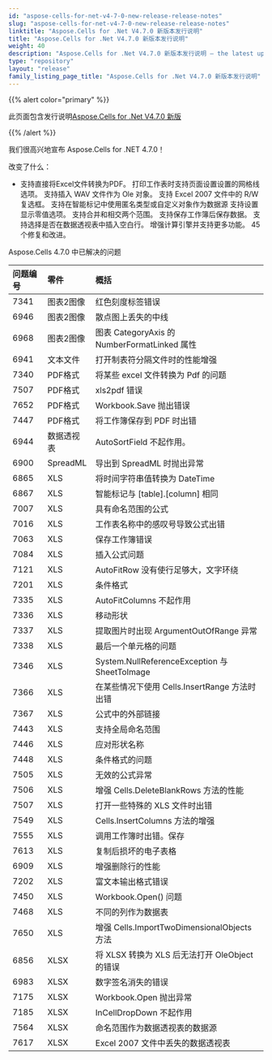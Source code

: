 ```yaml
---
id: "aspose-cells-for-net-v4-7-0-new-release-release-notes"
slug: "aspose-cells-for-net-v4-7-0-new-release-release-notes"
linktitle: "Aspose.Cells for .Net V4.7.0 新版本发行说明"
title: "Aspose.Cells for .Net V4.7.0 新版本发行说明"
weight: 40
description: "Aspose.Cells for .Net V4.7.0 新版本发行说明 – the latest updates and fixes."
type: "repository"
layout: "release"
family_listing_page_title: "Aspose.Cells for .Net V4.7.0 新版本发行说明"
---
```

{{% alert color="primary" %}}

此页面包含发行说明[Aspose.Cells for .Net V4.7.0 新版](https://releases.aspose.com/cells/net/new-releases/aspose.cells-for-.net-v4.7.0-new-release/)

{{% /alert %}}

我们很高兴地宣布 Aspose.Cells for .NET 4.7.0！

改变了什么：

- 支持直接将Excel文件转换为PDF。
打印工作表时支持页面设置设置的网格线选项。
支持插入 WAV 文件作为 Ole 对象。
支持 Excel 2007 文件中的 R/W 复选框。
支持在智能标记中使用匿名类型或自定义对象作为数据源
支持设置显示零值选项。
支持合并和相交两个范围。
支持保存工作簿后保存数据。
支持选择是否在数据透视表中插入空白行。
增强计算引擎并支持更多功能。
 45 个修复和改进。

Aspose.Cells 4.7.0 中已解决的问题

|**问题编号** |**零件** |**概括** |
|:- |:- |:- |
|7341 |图表2图像|红色刻度标签错误|
|6946 |图表2图像|散点图上丢失的中线|
|6968 |图表2图像|图表 CategoryAxis 的 NumberFormatLinked 属性|
|6941 |文本文件|打开制表符分隔文件时的性能增强|
|7340 | PDF格式|将某些 excel 文件转换为 Pdf 的问题|
|7507 | PDF格式|xls2pdf 错误|
|7652 | PDF格式|Workbook.Save 抛出错误|
|7447 | PDF格式|将工作簿保存到 PDF 时出错|
|6944 |数据透视表|AutoSortField 不起作用。|
|6900 | SpreadML|导出到 SpreadML 时抛出异常|
|6865 |XLS |将时间字符串值转换为 DateTime|
|6867 |XLS |智能标记与 [table].[column] 相同|
|7007 |XLS |具有命名范围的公式|
|7016 |XLS |工作表名称中的感叹号导致公式出错|
|7063 |XLS |保存工作簿错误|
|7084 |XLS |插入公式问题|
|7121 |XLS |AutoFitRow 没有使行足够大，文字环绕|
|7201 |XLS |条件格式|
|7335 |XLS |AutoFitColumns 不起作用|
|7336 |XLS |移动形状|
|7337 |XLS |提取图片时出现 ArgumentOutOfRange 异常|
|7338 |XLS |最后一个单元格的问题|
|7346 |XLS |System.NullReferenceException 与 SheetToImage|
|7366 |XLS |在某些情况下使用 Cells.InsertRange 方法时出错|
|7367 |XLS |公式中的外部链接|
|7443 |XLS |支持全局命名范围|
|7446 |XLS |应对形状名称|
|7448 |XLS |条件格式的问题|
|7505 |XLS |无效的公式异常|
|7506 |XLS |增强 Cells.DeleteBlankRows 方法的性能|
|7507 |XLS |打开一些特殊的 XLS 文件时出错|
|7549 |XLS |Cells.InsertColumns 方法的增强|
|7555 |XLS |调用工作簿时出错。保存|
|7613 |XLS |复制后损坏的电子表格|
|6909 |XLS |增强删除行的性能|
|7202 |XLS |富文本输出格式错误|
|7450 |XLS |Workbook.Open() 问题|
|7468 |XLS |不同的列作为数据表|
|7650 |XLS |增强 Cells.ImportTwoDimensionalObjects 方法|
|6856 |XLSX |将 XLSX 转换为 XLS 后无法打开 OleObject 的错误|
|6983 |XLSX |数字签名消失的错误|
|7175 |XLSX |Workbook.Open 抛出异常|
|7185 |XLSX |InCellDropDown 不起作用|
|7564 |XLSX |命名范围作为数据透视表的数据源|
|7617 |XLSX |Excel 2007 文件中丢失的数据透视表|
